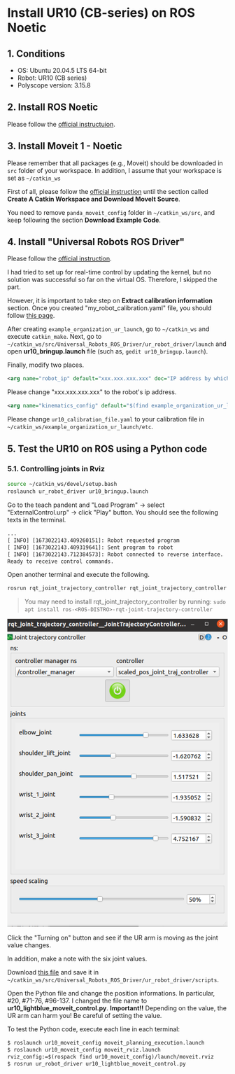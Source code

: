 # Install UR10 (CB-series) on ROS Noetic

## 1. Conditions
- OS: Ubuntu 20.04.5 LTS 64-bit
- Robot: UR10 (CB series)
- Polyscope version: 3.15.8

## 2. Install ROS Noetic
Please follow the [official instructuion](http://wiki.ros.org/noetic/Installation/Ubuntu).

## 3. Install Moveit 1 - Noetic
Please remember that all packages (e.g., Moveit) should be downloaded in `src` folder of your workspace. In addition, I assume that your workspace is set as `~/catkin_ws`

First of all, please follow the [official instruction](https://ros-planning.github.io/moveit_tutorials/doc/getting_started/getting_started.html) until the section called **Create A Catkin Workspace and Download MoveIt Source**.

You need to remove `panda_moveit_config` folder in `~/catkin_ws/src`, and keep following the section **Download Example Code**.

## 4. Install "Universal Robots ROS Driver"
Please follow the [official instruction](https://github.com/UniversalRobots/Universal_Robots_ROS_Driver).

I had tried to set up for real-time control by updating the kernel, but no solution was successful so far on the virtual OS. Therefore, I skipped the part.

However, it is important to take step on **Extract calibration information** section. Once you created "my_robot_calibration.yaml" file, you should follow [this page](https://github.com/UniversalRobots/Universal_Robots_ROS_Driver/blob/master/ur_calibration/README.md).

After creating `example_organization_ur_launch`, go to `~/catkin_ws` and execute `catkin_make`. Next, go to `~/catkin_ws/src/Universal_Robots_ROS_Driver/ur_robot_driver/launch` and open **ur10_bringup.launch** file (such as, `gedit ur10_bringup.launch`).

Finally, modify two places.

```xml
<arg name="robot_ip" default="xxx.xxx.xxx.xxx" doc="IP address by which the robot can be reached."/>
```
Please change "xxx.xxx.xxx.xxx" to the robot's ip address.


```xml
<arg name="kinematics_config" default="$(find example_organization_ur_launch)/etc/ur10_calibration_file.yaml" doc="Kinematics config file used for calibration correction. This will be used to verify the robot's calibration is matching the robot_description."/>
```
Please change `ur10_calibration_file.yaml` to your calibration file in `~/catkin_ws/example_organization_ur_launch/etc`.

## 5. Test the UR10 on ROS using a Python code

### 5.1. Controlling joints in Rviz
```bash
source ~/catkin_ws/devel/setup.bash
roslaunch ur_robot_driver ur10_bringup.launch
```
Go to the teach pandent and "Load Program" -> select "ExternalControl.urp" -> click "Play" button. You should see the following texts in the terminal.
```terminal
...
[ INFO] [1673022143.409260151]: Robot requested program
[ INFO] [1673022143.409319641]: Sent program to robot
[ INFO] [1673022143.712384573]: Robot connected to reverse interface. Ready to receive control commands.
```

Open another terminal and execute the following.
```bash
rosrun rqt_joint_trajectory_controller rqt_joint_trajectory_controller
```
> You may need to install rqt_joint_trajectory_controller by running:
`sudo apt install ros-<ROS-DISTRO>-rqt-joint-trajectory-controller`

![rqt controller](../../Images/rqt_joint_trajectory_controller.png)

Click the "Turning on" button and see if the UR arm is moving as the joint value changes.

In addition, make a note with the six joint values.

Download [this file](https://github.com/AnthonyLe93/ur_robot_driver/blob/master/scripts/ur10_movit_control.py) and save it in `~/catkin_ws/src/Universal_Robots_ROS_Driver/ur_robot_driver/scripts`. 

Open the Python file and change the position informations. In particular, #20, #71-76, #96-137. I changed the file name to **ur10_lightblue_moveit_control.py**. **Important!!** Depending on the value, the UR arm can harm you! Be careful of setting the value.

To test the Python code, execute each line in each terminal:
```console
$ roslaunch ur10_moveit_config moveit_planning_execution.launch
$ roslaunch ur10_moveit_config moveit_rviz.launch rviz_config:=$(rospack find ur10_moveit_config)/launch/moveit.rviz
$ rosrun ur_robot_driver ur10_lightblue_moveit_control.py 
```